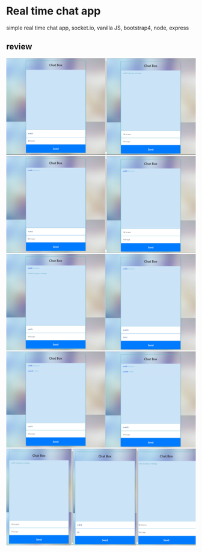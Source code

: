 # Real time chat app
simple real time chat app, socket.io, vanilla JS, bootstrap4, node, express

## review

![](/review/1.png)
![](review/2.png)
![](review/3.png)
![](review/4.png)
![](review/5.png)
